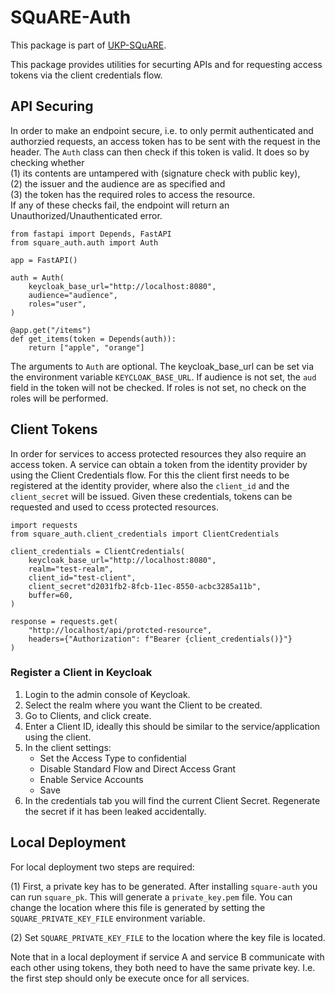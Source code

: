 # SQuARE-Auth

This package is part of [UKP-SQuARE](https://square.ukp-lab.de/).

This package provides utilities for securting APIs and for requesting access tokens via the client credentials flow.

## API Securing
In order to make an endpoint secure, i.e. to only permit authenticated and authorzied requests, an access token has to be sent with the request in the header. The `Auth` class can then check if this token is valid. It does so by checking whether  
(1) its contents are untampered with (signature check with public key),  
(2) the issuer and the audience are as specified and  
(3) the token has the required roles to access the resource.  
If any of these checks fail, the endpoint will return an Unauthorized/Unauthenticated error.

```python3
from fastapi import Depends, FastAPI
from square_auth.auth import Auth

app = FastAPI()

auth = Auth(
    keycloak_base_url="http://localhost:8080",
    audience="audience",
    roles="user",
)

@app.get("/items")
def get_items(token = Depends(auth)):
    return ["apple", "orange"]
```

The arguments to `Auth` are optional. The keycloak_base_url can be set via the environment variable `KEYCLOAK_BASE_URL`. If audience is not set, the `aud` field in the token will not be checked. If roles is not set, no check on the roles will be performed.

## Client Tokens
In order for services to access protected resources they also require an access token. A service can obtain a token from the identity provider by using the Client Credentials flow. For this the client first needs to be registered at the identity provider, where also the `client_id` and the `client_secret` will be issued. Given these credentials, tokens can be requested and used to ccess protected resources.

```python3
import requests
from square_auth.client_credentials import ClientCredentials

client_credentials = ClientCredentials(
    keycloak_base_url="http://localhost:8080",
    realm="test-realm",
    client_id="test-client",
    client_secret"d2031fb2-8fcb-11ec-8550-acbc3285a11b",
    buffer=60,
)

response = requests.get(
    "http://localhost/api/protcted-resource", 
    headers={"Authorization": f"Bearer {client_credentials()}"}
)
```
### Register a Client in Keycloak
1. Login to the admin console of Keycloak.
2. Select the realm where you want the Client to be created.
3. Go to Clients, and click create.
4. Enter a Client ID, ideally this should be similar to the service/application using the client.
5. In the client settings:
    - Set the Access Type to confidential
    - Disable Standard Flow and Direct Access Grant
    - Enable Service Accounts
    - Save
6. In the credentials tab you will find the current Client Secret. Regenerate the secret if it has been leaked accidentally. 

## Local Deployment
For local deployment two steps are required:

(1) First, a private key has to be generated. After installing `square-auth` you can run `square_pk`. This will generate a `private_key.pem` file. You can change the location where this file is generated by setting the `SQUARE_PRIVATE_KEY_FILE` environment variable.

(2) Set `SQUARE_PRIVATE_KEY_FILE` to the location where the key file is located.

Note that in a local deployment if service A and service B communicate with each other using tokens, they both need to have the same private key. I.e. the first step should only be execute once for all services.
